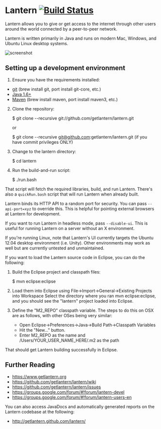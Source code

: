 Lantern [![Build Status](https://secure.travis-ci.org/getlantern/lantern.png)](https://secure.travis-ci.org/getlantern/lantern)
=======

Lantern allows you to give or get access to the internet through other users
around the world connected by a peer-to-peer network.

Lantern is written primarily in Java and runs on modern Mac, Windows, and Ubuntu Linux
desktop systems.

![screenshot](https://www.getlantern.org/static/img/dl-mac_setup.png)


## Setting up a development environment

1. Ensure you have the requirements installed:
  * [git](http://git-scm.com/) (brew install git, port install git-core, etc.)
  * [Java 1.6+](http://www.oracle.com/technetwork/java/javase/downloads/index.html)
  * [Maven](http://maven.apache.org/download.html) (brew install maven, port install maven3, etc.)

2. Clone the repository:

    $ git clone --recursive git://github.com/getlantern/lantern.git 

    or

    $ git clone --recursive git@github.com:getlantern/lantern.git (if you have commit privileges ONLY)   
 
3. Change to the lantern directory:

    $ cd lantern

3. Run the build-and-run script:

    $ ./run.bash

That script will fetch the required libraries, build, and
run Lantern. There's also a `quickRun.bash` script that will run Lantern
when already built.

Lantern binds its HTTP API to a random port for security. You can pass
`--api-port=xyz` to override this. This is helpful for pointing external
browsers at Lantern for development.

If you want to run Lantern in headless mode, pass `--disable-ui`. This
is useful for running Lantern on a server without an X environment.

If you're running Linux, note that Lantern's UI currently targets the
Ubuntu 12.04 desktop environment (i.e. Unity). Other environments may work as
well but are currently untested and unmaintained.

If you want to load the Lantern source code in Eclipse, you can do the following:

1. Build the Eclipse project and classpath files:

    $ mvn eclipse:eclipse

2. Load them into Eclipse using File->Import->General->Existing Projects into Workspace
Select the directory where you ran mvn eclipse:eclipse, and you should see the "lantern" project loaded into Eclipse.

3. Define the "M2_REPO" classpath variable. The steps to do this on OSX are as follows, with other OSes being very similar:
    * Open Eclipse->Preferences->Java->Build Path->Classpath Variables 
    * Hit the "New..." button. 
    * Enter M2_REPO as the name and /Users/YOUR_USER_NAME_HERE/.m2 as the path

That should get Lantern building successfully in Eclipse.

Further Reading
---------------

* https://www.getlantern.org
* https://github.com/getlantern/lantern/wiki
* https://github.com/getlantern/lantern/issues
* https://groups.google.com/forum/#!forum/lantern-devel
* https://groups.google.com/forum/#!forum/lantern-users-en

You can also access JavaDocs and automatically generated reports on the Lantern 
codebase at the following:

* http://getlantern.github.com/lantern/
